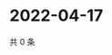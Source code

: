 # 2022-04-17

共 0 条

<!-- BEGIN WEIBO -->
<!-- 最后更新时间 Sun Apr 17 2022 22:14:25 GMT+0800 (China Standard Time) -->

<!-- END WEIBO -->
